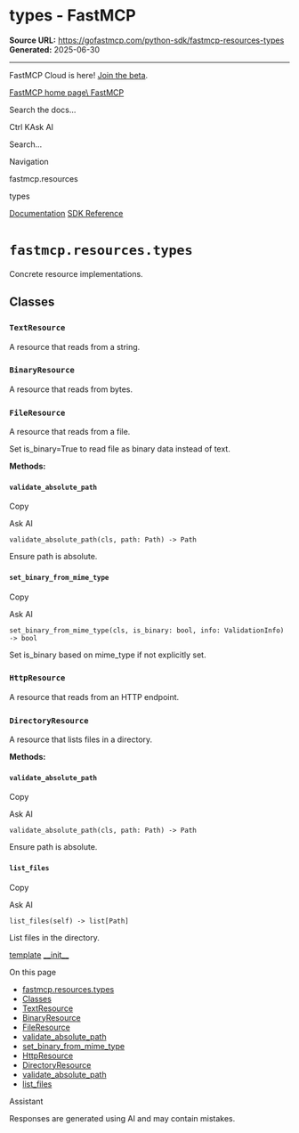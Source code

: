 # types - FastMCP

**Source URL:** https://gofastmcp.com/python-sdk/fastmcp-resources-types
**Generated:** 2025-06-30

---

FastMCP Cloud is here! [Join the beta](https://fastmcp.link/x0Kyhy2).

[FastMCP home page\\
FastMCP](https://gofastmcp.com/)

Search the docs...

Ctrl KAsk AI

Search...

Navigation

fastmcp.resources

types

[Documentation](https://gofastmcp.com/getting-started/welcome) [SDK Reference](https://gofastmcp.com/python-sdk/fastmcp-exceptions)

# [​](https://gofastmcp.com/python-sdk/fastmcp-resources-types\#fastmcp-resources-types)  `fastmcp.resources.types`

Concrete resource implementations.

## [​](https://gofastmcp.com/python-sdk/fastmcp-resources-types\#classes)  Classes

### [​](https://gofastmcp.com/python-sdk/fastmcp-resources-types\#textresource)  `TextResource`

A resource that reads from a string.

### [​](https://gofastmcp.com/python-sdk/fastmcp-resources-types\#binaryresource)  `BinaryResource`

A resource that reads from bytes.

### [​](https://gofastmcp.com/python-sdk/fastmcp-resources-types\#fileresource)  `FileResource`

A resource that reads from a file.

Set is\_binary=True to read file as binary data instead of text.

**Methods:**

#### [​](https://gofastmcp.com/python-sdk/fastmcp-resources-types\#validate-absolute-path)  `validate_absolute_path`

Copy

Ask AI

```
validate_absolute_path(cls, path: Path) -> Path

```

Ensure path is absolute.

#### [​](https://gofastmcp.com/python-sdk/fastmcp-resources-types\#set-binary-from-mime-type)  `set_binary_from_mime_type`

Copy

Ask AI

```
set_binary_from_mime_type(cls, is_binary: bool, info: ValidationInfo) -> bool

```

Set is\_binary based on mime\_type if not explicitly set.

### [​](https://gofastmcp.com/python-sdk/fastmcp-resources-types\#httpresource)  `HttpResource`

A resource that reads from an HTTP endpoint.

### [​](https://gofastmcp.com/python-sdk/fastmcp-resources-types\#directoryresource)  `DirectoryResource`

A resource that lists files in a directory.

**Methods:**

#### [​](https://gofastmcp.com/python-sdk/fastmcp-resources-types\#validate-absolute-path-2)  `validate_absolute_path`

Copy

Ask AI

```
validate_absolute_path(cls, path: Path) -> Path

```

Ensure path is absolute.

#### [​](https://gofastmcp.com/python-sdk/fastmcp-resources-types\#list-files)  `list_files`

Copy

Ask AI

```
list_files(self) -> list[Path]

```

List files in the directory.

[template](https://gofastmcp.com/python-sdk/fastmcp-resources-template) [\_\_init\_\_](https://gofastmcp.com/python-sdk/fastmcp-server-__init__)

On this page

- [fastmcp.resources.types](https://gofastmcp.com/python-sdk/fastmcp-resources-types#fastmcp-resources-types)
- [Classes](https://gofastmcp.com/python-sdk/fastmcp-resources-types#classes)
- [TextResource](https://gofastmcp.com/python-sdk/fastmcp-resources-types#textresource)
- [BinaryResource](https://gofastmcp.com/python-sdk/fastmcp-resources-types#binaryresource)
- [FileResource](https://gofastmcp.com/python-sdk/fastmcp-resources-types#fileresource)
- [validate\_absolute\_path](https://gofastmcp.com/python-sdk/fastmcp-resources-types#validate-absolute-path)
- [set\_binary\_from\_mime\_type](https://gofastmcp.com/python-sdk/fastmcp-resources-types#set-binary-from-mime-type)
- [HttpResource](https://gofastmcp.com/python-sdk/fastmcp-resources-types#httpresource)
- [DirectoryResource](https://gofastmcp.com/python-sdk/fastmcp-resources-types#directoryresource)
- [validate\_absolute\_path](https://gofastmcp.com/python-sdk/fastmcp-resources-types#validate-absolute-path-2)
- [list\_files](https://gofastmcp.com/python-sdk/fastmcp-resources-types#list-files)

Assistant

Responses are generated using AI and may contain mistakes.